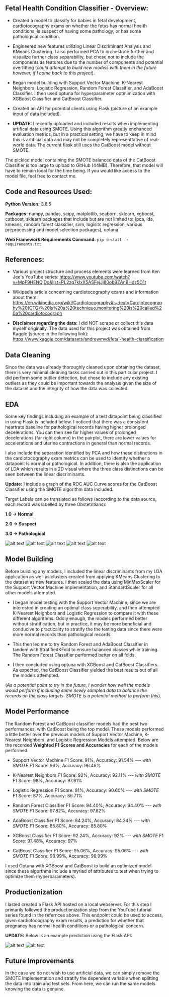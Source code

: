 ## Fetal Health Condition Classifier - Overview:

* Created a model to classify for babies in fetal development, cardiotocography exams on whether the fetus has normal health conditions, is suspect of having some pathology, or has some pathological condition.  

* Engineered new features utilizing Linear Discriminant Analysis and KMeans Clustering. I also performed PCA to orchestrate further and visualize further class separability, but chose not to include the components as features due to the number of components and potential overfitting (<i>could attempt to build new models with them in the future however, if I come back to this project</i>).

* Began model building with Support Vector Machine, K-Nearest Neighbors, Logistic Regression, Random Forest Classifier, and AdaBoost Classifier. I then used optuna for hyperparameter optmimization with XGBoost Classifier and CatBoost Classifier.

* Created an API for potential clients using Flask (picture of an example input of data included).

* <b>UPDATE:</b> I recently uploaded and included results when implementing artifical data using SMOTE. Using this algorithm greatly enchanced evaluation metrics, but in a practical setting, we have to keep in mind this is artificial data and may not be completely representtative of real-world data. The current flask still uses the CatBoost model without SMOTE.

The pickled model containing the SMOTE balanced data of the CatBoost Classifier is too large to upload to GitHub (44MB). Therefore, that model will have to remain local for the time being. If you would like access to the model file, feel free to contact me.


## Code and Resources Used:

**Python Version:** 3.8.5

**Packages:** numpy, pandas, scipy, matplotlib, seaborn, sklearn, xgboost, catboost, sklearn packages that include but are not limited to: (pca, lda, kmeans, random forest classifier, svm, logisitc regression, various preprocessing and model selection packages), optuna

**Web Framework Requirements Command:** ```pip install -r requirements.txt```

## References:

* Various project structure and process elements were learned from Ken Jee's YouTube series: 
https://www.youtube.com/watch?v=MpF9HENQjDo&list=PL2zq7klxX5ASFejJj80ob9ZAnBHdz5O1t

* Wikipedia article concerning cardiotocography exams and information about them: 
https://en.wikipedia.org/wiki/Cardiotocography#:~:text=Cardiotocography%20(CTG)%20is%20a%20technique,monitoring%20is%20called%20a%20cardiotocograph

* <b>Disclaimer regarding the data:</b> I did NOT scrape or collect this data myself originally. The data used for this project was obtained from Kaggle (source in the following link):
https://www.kaggle.com/datasets/andrewmvd/fetal-health-classification

## Data Cleaning

Since the data was already thoroughly cleaned upon obtaining the dataset, there is very minimal cleaning tasks carried out in this particular project. I did perform some outlier detection, but chose to include any existing outliers as they could be important towards the analysis given the size of the dataset and the integrity of how the data was collected.

## EDA
Some key findings including an example of a test datapoint being classified in using Flask is included below. I noticed that there was a consistent heartrate baseline for pathological records having higher prolonged decelerations. You can then see for higher values of prolonged decelerations (far right column) in the pairplot, there are lower values for accelerations and uterine contractions in general than normal records. 

I also include the separation identified by PCA and how these distinctions in the cardiotocography exam metrics can be used to identify whether a datapoint is normal or pathological. In addition, there is also the application of LDA which results in a 2D visual where the three class distinctions can be seen between the linear discriminants. 

<b>Update:</b> I include a graph of the ROC AUC Curve scores for the CatBoost Classifier using the SMOTE algorithm data included.

Target Labels can be translated as follows (according to the data source, each record was labelled by three Obstetritians):

<b>1.0 -> Normal</b>

<b>2.0 -> Suspect</b>

<b>3.0 -> Pathological</b>

![alt text](https://github.com/elayer/Fetal-Health-Classifier-Project/blob/main/prolonged-to-baseline.png "Baseline Heartrate to Prolonged Decelerations")
![alt text](https://github.com/elayer/Fetal-Health-Classifier-Project/blob/main/pairplot-pathological-pattern.png "Pairplot for Pathological Patterns")
![alt text](https://github.com/elayer/Fetal-Health-Classifier-Project/blob/main/pca-patterns.png "PCA Patterns")
![alt text](https://github.com/elayer/Fetal-Health-Classifier-Project/blob/main/lda-visual.png "LDA Visual")
![alt text](https://github.com/elayer/Fetal-Health-Classifier-Project/blob/main/catboost-roc.png "CatBoost ROC AUC Score")

## Model Building
Before building any models, I included the linear discriminants from my LDA application as well as clusters created from applying KMeans Clustering to the dataset as new features. I then scaled the data using MinMaxScaler for the Support Vector Machine implementation, and StandardScaler for all other models attempted. 

* I began model testing with the Support Vector Machine, since we are interested in creating an optimal class seperability, and then attempted K-Nearest Neighbors and Logistic Regression to compare it with these different algorithms. Oddly enough, the models performed better without stratification, but in practice, it may be more beneficial and conducive to practicality to stratify the the testing data since there were more normal records than pathological records. 

* This then led me to try Random Forest and AdaBoost Classifier in tandem with StratifiedKFold to ensure balanced classes while training. The Random Forest Classifier performed better on all folds.

* I then concluded using optuna with XGBoost and CatBoost Classifiers. As expected, the CatBoost Classifier yielded the best results out of all the models attempted. 

(<i>As a potential point to try in the future, I wonder how well the models would perform if including some newly sampled data to balance the records on the class targets. SMOTE is a potential method to perform this</i>).

## Model Performance
The Random Forest and CatBoost classifier models had the best two performances, with CatBoost being the top model. These models performed a little better over the previous models of Support Vector Machine, K-Nearest Neighbors, and Logistic Regression Models attempted. Below are the recorded <b>Weighted F1 Scores and Accuracies</b> for each of the models performed:

* Support Vector Machine F1 Score: 91%, Accuracy: 91.54% --- <i>with SMOTE</i> F1 Score: 96%, Accuracy: 96.46%

* K-Nearest Neighbors F1 Score: 92%, Accuracy: 92.11% --- <i>with SMOTE</i> F1 Score: 98%, Accuracy: 97.91%

* Logistic Regression F1 Score: 91%, Accuracy: 90.60% --- <i>with SMOTE</i> F1 Score: 87%, Accuracy: 86.71%

* Random Forest Classifier F1 Score: 94.40%, Accuracy: 94.40% --- <i>with SMOTE</i> F1 Score: 97.82%, Accuracy: 97.82%

* AdaBoost Classifier F1 Score: 84.24%, Accuracy: 84.24% --- <i>with SMOTE</i> F1 Score: 85.80%, Accuracy: 85.80%

* XGBoost Classifier F1 Score: 92.24%, Accuracy: 92% --- <i>with SMOTE</i> F1 Score: 97.48%, Accuracy: 97%

* CatBoost Classifier F1 Score: 95.06%, Accuracy: 95.06% --- <i>with SMOTE</i> F1 Score: 98.99%, Accuracy: 98.99%

I used Optuna with XGBoost and CatBoost to build an optimized model since these algorthms include a myriad of attributes to test when trying to optimize them (hyperparameters).

## Productionization
I lasted created a Flask API hosted on a local webserver. For this step I primarily followed the productionization step from the YouTube tutorial series found in the refernces above. This endpoint could be used to access, given cardiotocography exam results, a prediction for whether that pregnancy has normal health conditions or a pathological concern.

<b>UPDATE:</b> Below is an example prediction using the Flask API:

![alt text](https://github.com/elayer/Fetal-Health-Classifier-Project/blob/main/fetal_homepage.png "Website Homepage")
![alt text](https://github.com/elayer/Fetal-Health-Classifier-Project/blob/main/fetal_prediction.png "Website Prediction Page")

## Future Improvements
In the case we do not wish to use artificial data, we can simply remove the SMOTE implementation and stratify the dependent variable when splitting the data into train and test sets. From here, we can run the same models knowing the data is genuine.
